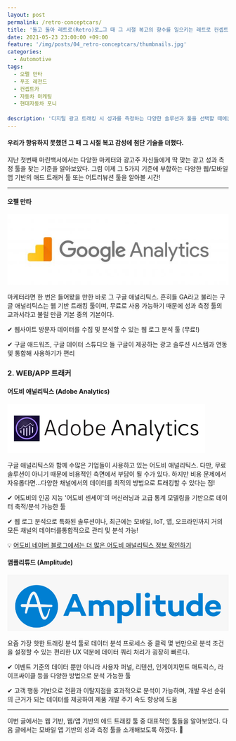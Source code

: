 ```yaml
---
layout: post
permalink: /retro-conceptcars/
title: '돌고 돌아 레트로(Retro)로…그 때 그 시절 복고의 향수를 일으키는 레트로 컨셉트 카'
date: 2021-05-23 23:00:00 +09:00
feature: '/img/posts/04_retro-conceptcars/thumbnails.jpg'
categories:
  - Automotive
tags:
  - 오펠 만타
  - 푸조 레전드
  - 컨셉트카
  - 자동차 마케팅
  - 현대자동차 포니

description: '디지털 광고 트래킹 시 성과를 측정하는 다양한 솔루션과 툴을 선택할 때에는 어떤 기준을 생각해야 할까?'
---
```


#### 우리가 향유하지 못했던 그 때 그 시절 복고 감성에 첨단 기술을 더했다.

지난 첫번째 마린백서에서는 다양한 마케터와 광고주 자신들에게 딱 맞는 광고 성과 측정 툴을 찾는 기준을 알아보았다. 그럼 이제 그 5가지 기준에 부합하는 다양한 웹/모바일 앱 기반의 애드 트래커 툴 또는 어트리뷰션 툴을 알아볼 시간!

___

#### 오펠 만타
![GA](/img/posts/03_adtracker02/01.jpg)

마케터라면 한 번은 들어봤을 만한 바로 그 구글 애널리틱스. 흔히들 GA라고 불리는 구글 애널리틱스는 웹 기반 트래킹 툴이며, 무료로 사용 가능하기 때문에 성과 측정 툴의 교과서라고 불릴 만큼 기본 중의 기본이다.

✔ 웹사이트 방문자 데이터를 수집 및 분석할 수 있는 웹 로그 분석 툴 (무료!)

✔ 구글 애드워즈, 구글 데이터 스튜디오 들 구글이 제공하는 광고 솔루션 시스템과 연동 및 통합해 사용하기가 편리


### 2. WEB/APP 트래커

#### 어도비 애널리틱스 (Adobe Analytics)

![AA](/img/posts/03_adtracker02/02.png)

구글 애널리틱스와 함께 수많은 기업들이 사용하고 있는 어도비 애널리틱스. 다만, 무료 솔루션이 아니기 때문에 비용적인 측면에서 부담이 될 수가 있다. 하지만 비용 문제에서 자유롭다면...다양한 채널에서의 데이터를 최적의 방법으로 트래킹할 수 있다는 점!

✔ 어도비의 인공 지능 '어도비 센세이'의 머신러닝과 고급 통계 모델링을 기반으로 데이터 축적/분석 가능한 툴

✔ 웹 로그 분석으로 특화된 솔루션이나, 최근에는 모바일, IoT, 앱, 오프라인까지 거의 모든 채널의 데이터를통합적으로 관리 및 분석 가능!

💡 [어도비 네이버 블로그에서는 더 많은 어도비 애널리틱스 정보 확인하기](https://blog.naver.com/adobe_kr)


#### 앰플리튜드 (Amplitude)
![AM](/img/posts/03_adtracker02/03.png)

요즘 가장 핫한 트래킹 분석 툴로 데이터 분석 프로세스 중 클릭 몇 번만으로 분석 조건을 설정할 수 있는 편리한 UX 덕분에 데이터 쿼리 처리가 굉장히 빠르다.

✔ 이벤트 기준의 데이터 뿐만 아니라 사용자 퍼널, 리텐션, 인게이지먼트 매트릭스, 라이프싸이클 등을 다양한 방법으로 분석 가능한 툴

✔ 고객 행동 기반으로 전환과 이탈지점을 효과적으로 분석이 가능하며, 개발 우선 순위의 근거가 되는 데이터를 제공하여 제품 개발 주기 속도 향상에 도움

___

이번 글에서는 웹 기반, 웹/앱 기반의 애드 트래킹 툴 중 대표적인 툴들을 알아보았다. 다음 글에서는 모바일 앱 기반의 성과 측정 툴을 소개해보도록 하겠다. 📱
